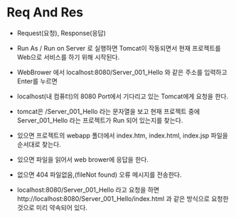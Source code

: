 # Req And Res
* Request(요청), Response(응답)
* Run As / Run on Server 로 실행하면 Tomcat이 작동되면서 현재 프로젝트를 Web으로 서비스를 하기 위해 시작된다.
* WebBrower 에서 localhost:8080/Server_001_Hello 와 같은 주소를 입력하고 Enter를 누르면
* localhost(내 컴퓨터)의 8080 Port에서 기다리고 있는 Tomcat에게 요청을 한다.
* tomcat은 /Server_001_Hello 라는 문자열을 보고 현재 프로젝트 중에 Server_001_Hello 라는 프로젝트가 Run 되어 있는지를 찾는다.
* 있으면 프로젝트의 webapp 폴더에서 index.htm, index.html, index.jsp 파일을 순서대로 찾는다.
* 있으면 파일을 읽어서 web brower에 응답을 한다.
* 없으면 404 파일없음,(fileNot found) 오류 메시지를 전송한다.

* localhost:8080/Server_001_Hello 라고 요청을 하면 http://localhost:8080/Server_001_Hello/index.html 과 같은 방식으로 요청한 것으로 미리 약속되어 있다.

